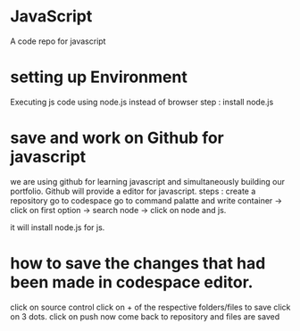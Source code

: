 # JavaScript
A code repo for javascript


# setting up Environment
Executing js code using node.js instead of browser
step : 
  install node.js

# save and work on Github for javascript
we are using github for learning javascript and simultaneously building our portfolio.
Github will provide a editor for javascript.
steps :
  create a repository
  go to codespace
  go to command palatte and write container -> click on first option -> search node -> 
  click on node and js.

  it will install node.js for js.

# how to save the changes that had been made in codespace editor.
click on source control
click on + of the respective folders/files to save
click on 3 dots.
click on push
now come back to repository and files are saved
